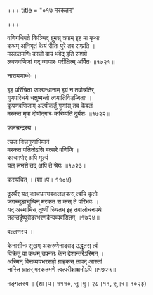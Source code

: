 +++
title = "०१७ मरकतम्"

+++


वणिगधिपते किञ्चिद् ब्रूमस् त्रपाम् इह मा कृथाः  
कथम् अनिभृतं केयं रीतिः पुरे तव सम्प्रति ।  
मरकतमणिः काचो वायं भवेद् इति संशये   
लवणवणिजां यद् व्यापारः परीक्षित्म् अर्पितः ॥१७२१॥  


नारायणाब्धेः ।  


इह परिचिता जात्यन्धानाम् इयं न तवोन्नतिर्   
गुणपरिचये चक्षुष्मन्तो त्वयातिविडम्बिताः ।  
कृपणवणिजाम् अल्पीकर्तुं गुणांस् तव केवलं   
मरकत मृषा दोषोद्गारः करिष्यति दुर्यशः ॥१७२२॥  


जलचन्द्रस्य ।  


त्यज निजगुणाभिमानं  
मरकत पतितोऽसि मत्सरे वणिजि ।  
काचमणेर् अपि मूल्यं  
यल् लभसे तद् अपि ते श्रेयः ॥१७२३॥  


कस्यचित् । (शा।प। ११०४)  


दुरर्थैर् यत् काचभ्रमभवकलङ्कस् त्वयि कृतो  
जगच्चूडाचुम्बिन् मरकत स कस् ते परिभवः ।  
यद् अस्माभिस् तूष्णीं स्थितम् इह तवालोचनपथे  
तदन्तर्दुष्पूरोदरभरणदैन्यव्यवसितम् ॥१७२४॥  


वल्लणस्य ।  


केनासीनः सुखम् अकरुणेनादराद् उद्धृतस् त्वं  
विक्रेतुं वा कथम् उपनतः केन देशान्तरेऽस्मिन् ।  
अस्मिन् वित्तव्ययभरसहो ग्राहकस् तावद् आस्तां  
नास्ति भ्रातर् मरकतमणे त्वत्परीक्षाक्षमोऽपि ॥१७२५॥  


मङ्गलस्य । (शा।प। १११०, सू।मु। २८।११, सु।र। १०२३)  


